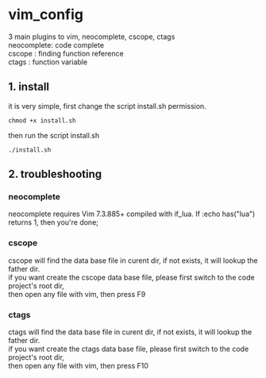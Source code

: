 # vim_config  
  
3 main plugins to vim, neocomplete, cscope, ctags   
neocomplete: code complete  
cscope     : finding function reference  
ctags      : function variable

## 1. install  
it is very simple, first change the script install.sh permission.  

	chmod +x install.sh  

then run the script install.sh   

    ./install.sh  
  
## 2. troubleshooting  
### neocomplete  
neocomplete requires Vim 7.3.885+ compiled with if_lua. If :echo has("lua") returns 1, then you're done;   
  
  
### cscope  
cscope will find the data base file in curent dir, if not exists, it will lookup the father dir.  
if you want create the cscope data base file, please first switch to the code project's root dir,  
then open any file with vim, then press F9  
  
### ctags  
ctags will find the data base file in curent dir, if not exists, it will lookup the father dir.  
if you want create the ctags data base file, please first switch to the code project's root dir,  
then open any file with vim, then press F10  
